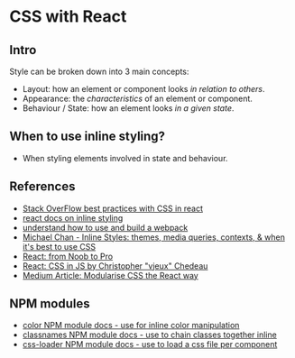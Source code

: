 # CSS with React

## Intro
Style can be broken down into 3 main concepts:
* Layout: how an element or component looks *in relation to others*.
* Appearance: the *characteristics* of an element or component.
* Behaviour / State: how an element looks *in a given state*.

## When to use inline styling?
* When styling elements involved in state and behaviour.


## References
* [Stack OverFlow best practices with CSS in react](http://stackoverflow.com/questions/26882177/react-js-inline-style-best-practices)
* [react docs on inline styling](https://facebook.github.io/react/tips/inline-styles.html)
* [understand how to use and build a webpack](http://webpack.github.io/docs/using-loaders.html)
* [Michael Chan - Inline Styles: themes, media queries, contexts, & when it's best to use CSS](https://www.youtube.com/watch?v=ERB1TJBn32c)
* [React: from Noob to Pro](https://www.youtube.com/watch?v=NHzUPnRwqXY)
* [React: CSS in JS by Christopher "vjeux" Chedeau](https://speakerdeck.com/vjeux/react-css-in-js)
* [Medium Article: Modularise CSS the React way](https://medium.com/@jviereck/modularise-css-the-react-way-1e817b317b04#.irubo4epp)


## NPM modules
* [color NPM module docs - use for inline color manipulation](https://www.npmjs.com/package/color)
* [classnames NPM module docs - use to chain classes together inline](https://www.npmjs.com/package/classnames)
* [css-loader NPM module docs - use to load a css file per component](https://www.npmjs.com/package/css-loader)
